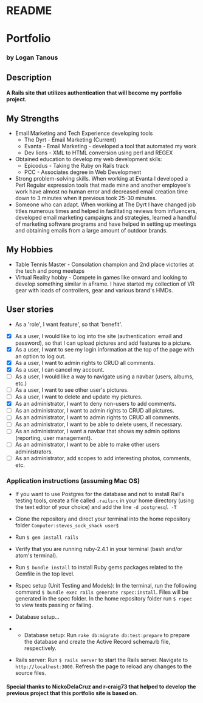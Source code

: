 # README
# Portfolio

### by Logan Tanous

## Description
#### A Rails site that utilizes authentication that will become my portfolio project.

<h2>My Strengths</h2>
<ul>
  <li>Email Marketing and Tech Experience developing tools
    <ul>
      <li>The Dyrt - Email Marketing (Current)</li>
      <li>Evanta - Email Marketing - developed a tool that automated my work</li>
      <li>Dev lions - XML to HTML conversion using perl and REGEX</li>
    </ul>
  </li>
  <li>Obtained education to develop my web development skils:
    <ul>
      <li>Epicodus - Taking the Ruby on Rails track</li>
      <li>PCC - Associates degree in Web Development</li>
    </ul>
  </li>
  <li>Strong problem-solving skills. When working at Evanta I developed a Perl Regular expression tools that made mine and another employee's work have almost no human error and decreased email creation time down to 3 minutes when it previous took 25-30 minutes.</li>
  <li>Someone who can adapt. When working at The Dyrt I have changed job titles numerous times and helped in facilitating reviews from influencers, developed email marketing campaigns and strategies, learned a handful of marketing software programs and have helped in setting up meetings and obtaining emails from a large amount of outdoor brands.</li>
</ul>  
<h2>My Hobbies</h2>
<ul>
  <li>Table Tennis Master - Consolation champion and 2nd place victories at the tech and pong meetups</li>  
  <li>Virtual Reality hobby - Compete in games like onward and looking to develop something similar in aFrame. I have started my collection of VR gear with loads of controllers, gear and various brand's HMDs.</li>   
</ul>

<!-- add a paragraph to your README that describes how you incorporated and highlighted your strengths on your portfolio site.-->




## User stories
* As a 'role', I want feature', so that 'benefit'.
- [x] As a user, I would like to log into the site (authentication: email and password), so that I can upload pictures and add features to a picture.
- [x] As a user, I want to see my login information at the top of the page with an option to log out.
- [x] As a user, I want to admin rights to CRUD all comments.
- [x] As a user, I can cancel my account.
- [ ] As a user, I would like a way to navigate using a navbar (users, albums, etc.)
- [ ] As a user, I want to see other user's pictures.
- [ ] As a user, I want to delete and update my pictures.
- [x] As an administrator, I want to deny non-users to add comments.
- [ ] As an administrator, I want to admin rights to CRUD all pictures.
- [ ] As an administrator, I want to admin rights to CRUD all comments.
- [ ] As an administrator, I want to be able to delete users, if necessary.
- [ ] As an administrator, I want a navbar that shows my admin options (reporting, user management).
- [ ] As an administrator, I want to be able to make other users administrators.
- [ ] As an administrator, add scopes to add interesting photos, comments, etc.

### Application instructions (assuming Mac OS)
* If you want to use Postgres for the database and not to install Rail's testing tools, create a file called `.railsrc` in your home directory (using the text editor of your choice) and add the line `-d postgresql -T`

* Clone the repository and direct your terminal into the home repository folder `Computer:steves_sock_shack user$`

* Run `$ gem install rails`

* Verify that you are running ruby-2.4.1 in your terminal (bash and/or atom's terminal).

* Run `$ bundle install` to install Ruby gems packages related to the Gemfile in the top level.

* Rspec setup (Unit Testing and Models): In the terminal, run the following command `$ bundle exec rails generate rspec:install`. Files will be generated in the spec folder.  In the home repository folder run `$ rspec` to view tests passing or failing.

* Database setup...
* * Database setup: Run `rake db:migrate db:test:prepare` to prepare the database and create the Active Record schema.rb file, respectively.

* Rails server: Run `$ rails server` to start the Rails server.  Navigate to `http://localhost:3000`.  Refresh the page to reload any changes to the source files.

#### Special thanks to NickoDelaCruz and r-craig73 that helped to develop the previous project that this portfolio site is based on.
